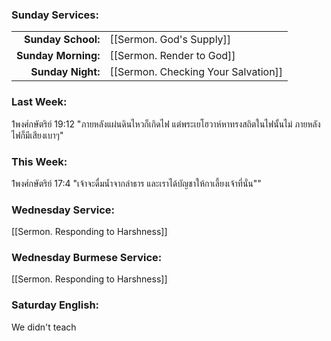 ### Sunday Services:
| | |
| --:|:-- |
| **Sunday School:**  | [[Sermon. God's Supply]] |
| **Sunday Morning:** | [[Sermon. Render to God]] |
| **Sunday Night:**   | [[Sermon. Checking Your Salvation]] |
### Last Week: 
1พงศ์กษัตริย์ 19:12 "ภายหลังแผ่นดินไหวก็เกิดไฟ แต่พระเยโฮวาห์หาทรงสถิตในไฟนั้นไม่ ภายหลังไฟก็มีเสียงเบาๆ"
### This Week:
1พงศ์กษัตริย์ 17:4 "เจ้าจะดื่มน้ำจากลำธาร และเราได้บัญชาให้กาเลี้ยงเจ้าที่นั่น""
### Wednesday Service:
[[Sermon. Responding to Harshness]]
### Wednesday Burmese Service:
[[Sermon. Responding to Harshness]]
### Saturday English:
We didn't teach